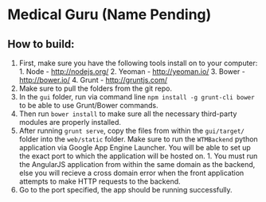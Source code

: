 # Medical Guru (Name Pending)

## How to build:
  1. First, make sure you have the following tools install on to your computer:
    1. Node - http://nodejs.org/
    2. Yeoman - http://yeoman.io/
    3. Bower - http://bower.io/
    4. Grunt - http://gruntjs.com/ 
  2. Make sure to pull the folders from the git repo. 
  3. In the `gui` folder, run via command line `npm install -g grunt-cli bower` to be able to use Grunt/Bower commands.  
  4. Then run `bower install` to make sure all the necessary third-party modules are properly installed.
  5. After running `grunt serve`, copy the files from within the `gui/target/` folder into the `web/static` folder.  Make sure to run the `WTMBackend` python application via Google App Engine Launcher. You will be able to set up the exact port to which the application will be hosted on.
    1. You must run the AngularJS application from within the same domain as the backend, else you will recieve a cross domain error when the front application attempts to make HTTP requests to the backend. 
  6. Go to the port specified, the app should be running successfully.  
